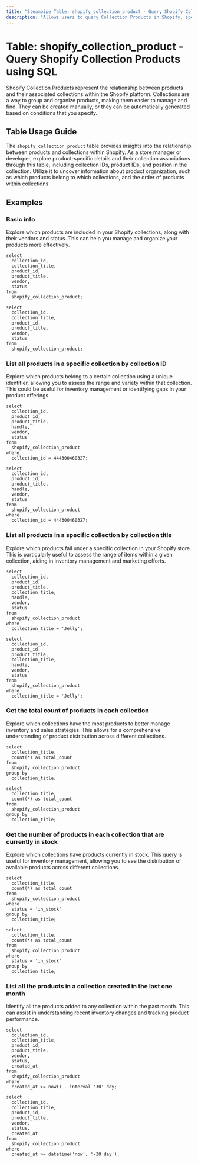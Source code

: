 ```yaml
---
title: "Steampipe Table: shopify_collection_product - Query Shopify Collection Products using SQL"
description: "Allows users to query Collection Products in Shopify, specifically the associated product details and collection information, providing insights into product categorization and organization."
---
```


# Table: shopify_collection_product - Query Shopify Collection Products using SQL

Shopify Collection Products represent the relationship between products and their associated collections within the Shopify platform. Collections are a way to group and organize products, making them easier to manage and find. They can be created manually, or they can be automatically generated based on conditions that you specify.

## Table Usage Guide

The `shopify_collection_product` table provides insights into the relationship between products and collections within Shopify. As a store manager or developer, explore product-specific details and their collection associations through this table, including collection IDs, product IDs, and position in the collection. Utilize it to uncover information about product organization, such as which products belong to which collections, and the order of products within collections.

## Examples

### Basic info
Explore which products are included in your Shopify collections, along with their vendors and status. This can help you manage and organize your products more effectively.

```sql+postgres
select
  collection_id,
  collection_title,
  product_id,
  product_title,
  vendor,
  status
from
  shopify_collection_product;
```

```sql+sqlite
select
  collection_id,
  collection_title,
  product_id,
  product_title,
  vendor,
  status
from
  shopify_collection_product;
```

### List all products in a specific collection by collection ID
Explore which products belong to a certain collection using a unique identifier, allowing you to assess the range and variety within that collection. This could be useful for inventory management or identifying gaps in your product offerings.

```sql+postgres
select
  collection_id,
  product_id,
  product_title,
  handle,
  vendor,
  status
from
  shopify_collection_product
where
  collection_id = 444300460327;
```

```sql+sqlite
select
  collection_id,
  product_id,
  product_title,
  handle,
  vendor,
  status
from
  shopify_collection_product
where
  collection_id = 444300460327;
```

### List all products in a specific collection by collection title
Explore which products fall under a specific collection in your Shopify store. This is particularly useful to assess the range of items within a given collection, aiding in inventory management and marketing efforts.

```sql+postgres
select
  collection_id,
  product_id,
  product_title,
  collection_title,
  handle,
  vendor,
  status
from
  shopify_collection_product
where
  collection_title = 'Jelly';
```

```sql+sqlite
select
  collection_id,
  product_id,
  product_title,
  collection_title,
  handle,
  vendor,
  status
from
  shopify_collection_product
where
  collection_title = 'Jelly';
```

### Get the total count of products in each collection
Explore which collections have the most products to better manage inventory and sales strategies. This allows for a comprehensive understanding of product distribution across different collections.

```sql+postgres
select
  collection_title,
  count(*) as total_count
from
  shopify_collection_product
group by
  collection_title;
```

```sql+sqlite
select
  collection_title,
  count(*) as total_count
from
  shopify_collection_product
group by
  collection_title;
```

### Get the number of products in each collection that are currently in stock
Explore which collections have products currently in stock. This query is useful for inventory management, allowing you to see the distribution of available products across different collections.

```sql+postgres
select
  collection_title,
  count(*) as total_count 
from
  shopify_collection_product
where
  status = 'in_stock' 
group by
  collection_title;
```

```sql+sqlite
select
  collection_title,
  count(*) as total_count 
from
  shopify_collection_product
where
  status = 'in_stock' 
group by
  collection_title;
```

### List all the products in a collection created in the last one month
Identify all the products added to any collection within the past month. This can assist in understanding recent inventory changes and tracking product performance.

```sql+postgres
select
  collection_id,
  collection_title,
  product_id,
  product_title,
  vendor,
  status,
  created_at
from
  shopify_collection_product
where
  created_at >= now() - interval '30' day;
```

```sql+sqlite
select
  collection_id,
  collection_title,
  product_id,
  product_title,
  vendor,
  status,
  created_at
from
  shopify_collection_product
where
  created_at >= datetime('now', '-30 day');
```